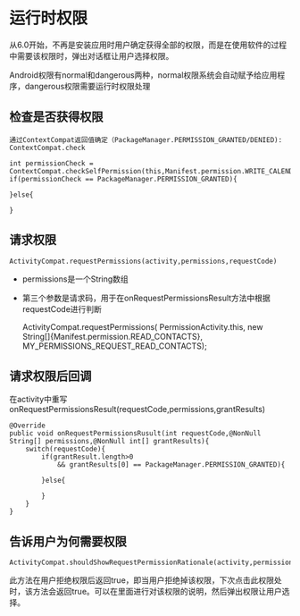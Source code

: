 # 运行时权限 #

从6.0开始，不再是安装应用时用户确定获得全部的权限，而是在使用软件的过程中需要该权限时，弹出对话框让用户选择权限。

Android权限有normal和dangerous两种，normal权限系统会自动赋予给应用程序，dangerous权限需要运行时权限处理

## 检查是否获得权限 ##
    通过ContextCompat返回值确定（PackageManager.PERMISSION_GRANTED/DENIED):
    ContextCompat.check
    
    int permissionCheck = ContextCompat.checkSelfPermission(this,Manifest.permission.WRITE_CALENDAR);
    if(permissionCheck == PackageManager.PERMISSION_GRANTED){
        
    }else{
    
    }

## 请求权限 ##
    ActivityCompat.requestPermissions(activity,permissions,requestCode)

- permissions是一个String数组
- 第三个参数是请求码，用于在onRequestPermissionsResult方法中根据requestCode进行判断

    ActivityCompat.requestPermissions(
        PermissionActivity.this,
        new String[]{Manifest.permission.READ_CONTACTS},
        MY_PERMISSIONS_REQUEST_READ_CONTACTS);

## 请求权限后回调 ##

在activity中重写onRequestPermissionsResult(requestCode,permissions,grantResults)

    @Override
    public void onRequestPermissionsRusult(int requestCode,@NonNull String[] permissions,@NonNull int[] grantResults){
        switch(requestCode){
            if(grantResult.length>0
                && grantResults[0] == PackageManager.PERMISSION_GRANTED){
    
            }else{
    
            }
        }
    }

## 告诉用户为何需要权限 ##

    ActivityCompat.shouldShowRequestPermissionRationale(activity,permission)

此方法在用户拒绝权限后返回true，即当用户拒绝掉该权限，下次点击此权限处时，该方法会返回true。可以在里面进行对该权限的说明，然后弹出权限让用户选择。

​    